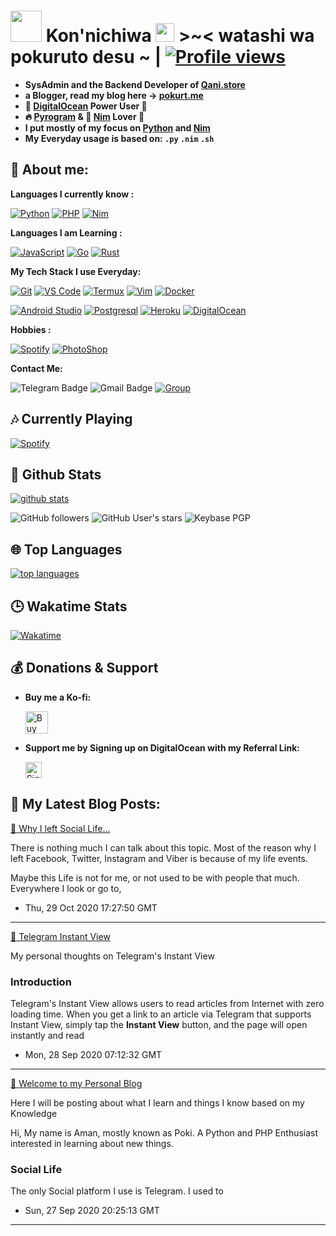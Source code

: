 # <img src="https://i.pinimg.com/originals/01/63/6c/01636c5434cd0462086620c60fdfec16.gif" width="50px"> **Kon'nichiwa <img src="https://raw.githubusercontent.com/MartinHeinz/MartinHeinz/master/wave.gif" width="30px"> >~<** watashi wa pokuruto desu ~  | [![Profile views](https://gpvc.arturio.dev/pokurt)](https://github.com/pokurt)


- **SysAdmin and the Backend Developer of [Qani.store](https://qani.store)**
- **a Blogger, read my blog here -> [pokurt.me](https://blog.pokurt.me)**
- **🐋 [DigitalOcean](https://digitalocean.com) Power User 💪**
- **🔥 [Pyrogram](https://pyrogram.org) & 👑 [Nim](https://nim-lang.org) Lover 💖**
- **I put mostly of my focus on [Python](https://python.org) and [Nim](https://nim-lang.org)**
- **My Everyday usage is based on: `.py` `.nim` `.sh`**

## 👦 **About me**:

**Languages I currently know :**

[![Python](https://img.shields.io/badge/-Python-%232c3e50?style=flat-square&logo=python)](https://python.org)
[![PHP](https://img.shields.io/badge/-PHP-%232c3e50?style=flat-square&logo=php)](https://php.net)
[![Nim](https://img.shields.io/badge/-Nim-%232c3e50?style=flat-square&logo=nim)](https://nim-lang.org)


**Languages I am Learning :**

[![JavaScript](https://img.shields.io/badge/-JavaScript-%232c3e50?style=flat-square&logo=javascript)](https://nodejs.org)
[![Go](https://img.shields.io/badge/-Go-%232c3e50?style=flat-square&logo=go)](https://golang.org)
[![Rust](https://img.shields.io/badge/-Rust-%232c3e50?style=flat-square&logo=rust)](https://rust-lang.org)


**My Tech Stack I use Everyday:**

[![Git](https://img.shields.io/badge/-Git-%23F05032?style=flat-square&logo=git&logoColor=%23ffffff)](https://git-scm.com)
[![VS Code](https://img.shields.io/badge/-VSCode-%23007ACC?style=flat-square&logo=visual-studio-code)](https://code.visualstudio.com/)
[![Termux](https://img.shields.io/badge/-Termux-%232c3e50?style=flat-square&logo=typescript)](https://termux.com)
[![Vim](https://img.shields.io/badge/-Vim-darkgreen?style=flat-square&logo=vim)](https://vim.org)
[![Docker](https://img.shields.io/badge/-Docker-%23007ACC?style=flat-square&logo=docker)](https://www.docker.com/)

[![Android Studio](https://img.shields.io/badge/-Studio-%232c3e50?style=flat-square&logo=android-studio)](https://developer.android.com/studio)
[![Postgresql](https://img.shields.io/badge/-Postgresql-%232c3e50?style=flat-square&logo=postgresql)](https://postgresql.org)
[![Heroku](https://img.shields.io/badge/-Heroku-purple?style=flat-square&logo=heroku)](https://heroku.com)
[![DigitalOcean](https://img.shields.io/badge/-DigitalOcean-grey?style=flat-square&logo=digitalocean)](https://digitalocean.com)


**Hobbies :**

[![Spotify](https://img.shields.io/badge/-Spotify-%232c3e50?style=flat-square&logo=spotify)](https://spotify.com)
[![PhotoShop](https://img.shields.io/badge/-PhotoShop-%23007ACC?style=flat-square&logo=Adobe)](https://www.adobe.com/products/photoshop.html)


**Contact Me:**

![Telegram Badge](https://img.shields.io/badge/-DeprecatedUser-1ca0f1?style=flat-square&logo=telegram&logoColor=white&link=https://t.me/DeprecatedUser)
![Gmail Badge](https://img.shields.io/badge/-aman_a@aol.com-c14438?style=flat-square&logo=Gmail&logoColor=white&link=mailto:aman_a@aol.com)
[![Group](https://img.shields.io/badge/dynamic/json?logo=telegram&label=%40DeprecatedChat&labelColor=282c34&suffix=+members&color=2CA5E0&query=%24.data.totalSubs&url=https%3A%2F%2Fapi.spencerwoo.com%2Fsubstats%2F%3Fsource%3Dtelegram%26queryKey%3DDeprecatedChat&longCache=true%22)](https://t.me/DeprecatedChat)


##  🎶 **Currently Playing**
[![Spotify](https://novatorem.vercel.app/api/spotify)](https://www.last.fm/user/AmaanAhmed)


##  🐙 **Github Stats**

[![github stats](https://github-readme-stats.vercel.app/api?username=pokurt&show_icons=true&theme=radical)](https://github.com/pokurt)

![GitHub followers](https://img.shields.io/github/followers/pokurt?color=aqua&label=Followers&style=for-the-badge)
![GitHub User's stars](https://img.shields.io/github/stars/pokurt?affiliations=OWNER&color=aqua&style=for-the-badge)
![Keybase PGP](https://img.shields.io/keybase/pgp/pokurt?color=aqua&style=for-the-badge)


## 🌐 **Top Languages**

[![top languages](https://github-readme-stats.vercel.app/api/top-langs/?username=pokurt&show_icons=true&theme=radical&layout=compact)](https://github.com/pokurt)


## 🕒 **Wakatime Stats**
[![Wakatime](https://github-readme-stats.vercel.app/api/wakatime?username=pokurt&theme=radical)](https://github.com/anuraghazra/github-readme-stats)


## 💰 **Donations & Support**

- **Buy me a Ko-fi:**

    <a href='https://ko-fi.com/pokurt' target='_blank'><img height='25' style='border:0px;height:36px;' src='https://az743702.vo.msecnd.net/cdn/kofi1.png?v=a&w=144' border='0' alt='Buy Me a Coffee at ko-fi.com' /></a>

- **Support me by Signing up on DigitalOcean with my Referral Link:**

    <a href='https://m.do.co/c/ed752d686dc7' target='_blank'><img height='15' style='border:0px;height:26px;' src='https://brandslogos.com/wp-content/uploads/images/large/digitalocean-logo-1.png' border='0' alt='Signup at digitalocean with my link' /></a>


## 📘 **My Latest Blog Posts:**
<!--bp-->

[📝 Why I left Social Life...](https://blog.pokurt.me/why-i-left-social-media/)  

There is nothing much I can talk about this topic. Most of the reason why I left Facebook, Twitter, Instagram and Viber is because of my life events.

<!--kg-card-begin: markdown-->

Maybe this Life is not for me, or not used to be with people that much. Everywhere I look or go to,

 - Thu, 29 Oct 2020 17:27:50 GMT

---------------------

[📝 Telegram Instant View](https://blog.pokurt.me/telegram-instantview/)  

My personal thoughts on Telegram's Instant View

<h3 id="introduction">Introduction</h3>

Telegram's Instant View allows users to read articles from Internet with zero loading time. When you get a link to an article via Telegram that supports Instant View, simply tap the ____Instant View____ button, and the page will open instantly and read

 - Mon, 28 Sep 2020 07:12:32 GMT

---------------------

[📝 Welcome to my Personal Blog](https://blog.pokurt.me/welcome/)  

Here I will be posting about what I learn and things I know based on my Knowledge

<!--kg-card-begin: markdown-->

Hi, My name is Aman, mostly known as Poki. A Python and PHP Enthusiast interested in learning about new things.

<!--kg-card-end: markdown-->

<h3 id="social-life">Social Life</h3>

<!--kg-card-begin: markdown-->

The only Social platform I use is Telegram. I used to

 - Sun, 27 Sep 2020 20:25:13 GMT

---------------------

